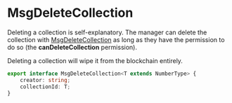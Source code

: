 # MsgDeleteCollection

Deleting a collection is self-explanatory. The manager can delete the collection with [MsgDeleteCollection](https://bitbadges.github.io/bitbadgesjs/classes/MsgDeleteCollection.html) as long as they have the permission to do so (the **canDeleteCollection** permission).&#x20;

Deleting a collection will wipe it from the blockchain entirely.

```typescript
export interface MsgDeleteCollection<T extends NumberType> {
    creator: string;
    collectionId: T;
}
```
